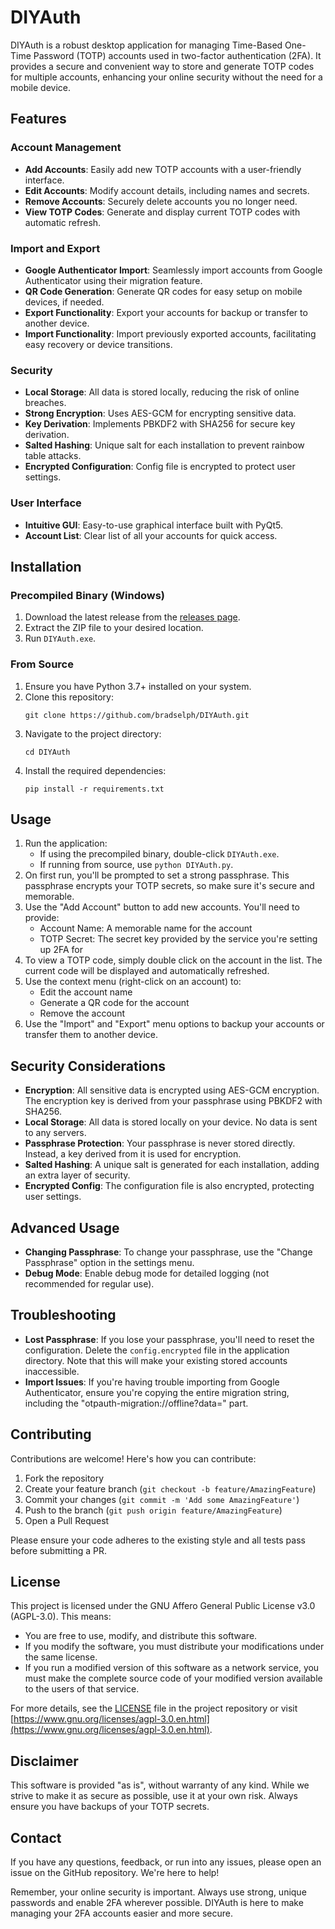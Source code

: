 # DIYAuth

DIYAuth is a robust desktop application for managing Time-Based One-Time Password (TOTP) accounts used in two-factor authentication (2FA). It provides a secure and convenient way to store and generate TOTP codes for multiple accounts, enhancing your online security without the need for a mobile device.

## Features

### Account Management
- **Add Accounts**: Easily add new TOTP accounts with a user-friendly interface.
- **Edit Accounts**: Modify account details, including names and secrets.
- **Remove Accounts**: Securely delete accounts you no longer need.
- **View TOTP Codes**: Generate and display current TOTP codes with automatic refresh.

### Import and Export
- **Google Authenticator Import**: Seamlessly import accounts from Google Authenticator using their migration feature.
- **QR Code Generation**: Generate QR codes for easy setup on mobile devices, if needed.
- **Export Functionality**: Export your accounts for backup or transfer to another device.
- **Import Functionality**: Import previously exported accounts, facilitating easy recovery or device transitions.

### Security
- **Local Storage**: All data is stored locally, reducing the risk of online breaches.
- **Strong Encryption**: Uses AES-GCM for encrypting sensitive data.
- **Key Derivation**: Implements PBKDF2 with SHA256 for secure key derivation.
- **Salted Hashing**: Unique salt for each installation to prevent rainbow table attacks.
- **Encrypted Configuration**: Config file is encrypted to protect user settings.

### User Interface
- **Intuitive GUI**: Easy-to-use graphical interface built with PyQt5.
- **Account List**: Clear list of all your accounts for quick access.

## Installation

### Precompiled Binary (Windows)
1. Download the latest release from the [releases page](https://github.com/bradselph/DIYAuth/releases).
2. Extract the ZIP file to your desired location.
3. Run `DIYAuth.exe`.

### From Source
1. Ensure you have Python 3.7+ installed on your system.
2. Clone this repository:
   ```
   git clone https://github.com/bradselph/DIYAuth.git
   ```
3. Navigate to the project directory:
   ```
   cd DIYAuth
   ```
4. Install the required dependencies:
   ```
   pip install -r requirements.txt
   ```

## Usage
1. Run the application:
   - If using the precompiled binary, double-click `DIYAuth.exe`.
   - If running from source, use `python DIYAuth.py`.
2. On first run, you'll be prompted to set a strong passphrase. This passphrase encrypts your TOTP secrets, so make sure it's secure and memorable.
3. Use the "Add Account" button to add new accounts. You'll need to provide:
   - Account Name: A memorable name for the account
   - TOTP Secret: The secret key provided by the service you're setting up 2FA for
4. To view a TOTP code, simply double click on the account in the list. The current code will be displayed and automatically refreshed.
5. Use the context menu (right-click on an account) to:
   - Edit the account name
   - Generate a QR code for the account
   - Remove the account
6. Use the "Import" and "Export" menu options to backup your accounts or transfer them to another device.

## Security Considerations
- **Encryption**: All sensitive data is encrypted using AES-GCM encryption. The encryption key is derived from your passphrase using PBKDF2 with SHA256.
- **Local Storage**: All data is stored locally on your device. No data is sent to any servers.
- **Passphrase Protection**: Your passphrase is never stored directly. Instead, a key derived from it is used for encryption.
- **Salted Hashing**: A unique salt is generated for each installation, adding an extra layer of security.
- **Encrypted Config**: The configuration file is also encrypted, protecting user settings.

## Advanced Usage
- **Changing Passphrase**: To change your passphrase, use the "Change Passphrase" option in the settings menu.
- **Debug Mode**: Enable debug mode for detailed logging (not recommended for regular use).

## Troubleshooting
- **Lost Passphrase**: If you lose your passphrase, you'll need to reset the configuration. Delete the `config.encrypted` file in the application directory. Note that this will make your existing stored accounts inaccessible.
- **Import Issues**: If you're having trouble importing from Google Authenticator, ensure you're copying the entire migration string, including the "otpauth-migration://offline?data=" part.

## Contributing

Contributions are welcome! Here's how you can contribute:

1. Fork the repository
2. Create your feature branch (`git checkout -b feature/AmazingFeature`)
3. Commit your changes (`git commit -m 'Add some AmazingFeature'`)
4. Push to the branch (`git push origin feature/AmazingFeature`)
5. Open a Pull Request

Please ensure your code adheres to the existing style and all tests pass before submitting a PR.

## License
This project is licensed under the GNU Affero General Public License v3.0 (AGPL-3.0). This means:

- You are free to use, modify, and distribute this software.
- If you modify the software, you must distribute your modifications under the same license.
- If you run a modified version of this software as a network service, you must make the complete source code of your modified version available to the users of that service.

For more details, see the [LICENSE](LICENSE) file in the project repository or visit [https://www.gnu.org/licenses/agpl-3.0.en.html](https://www.gnu.org/licenses/agpl-3.0.en.html).

## Disclaimer

This software is provided "as is", without warranty of any kind. While we strive to make it as secure as possible, use it at your own risk. Always ensure you have backups of your TOTP secrets.

## Contact
If you have any questions, feedback, or run into any issues, please open an issue on the GitHub repository. We're here to help!

Remember, your online security is important. Always use strong, unique passwords and enable 2FA wherever possible. DIYAuth is here to make managing your 2FA accounts easier and more secure.
